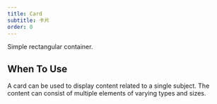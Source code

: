 ```yaml
---
title: Card
subtitle: 卡片
order: 0
---
```


Simple rectangular container.

## When To Use

A card can be used to display content related to a single subject. The content can consist of multiple elements of varying types and sizes.

